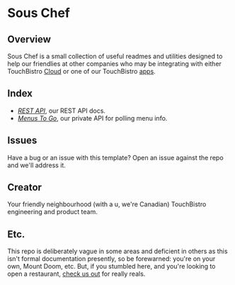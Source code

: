 
# Sous Chef

## Overview

Sous Chef is a small collection of useful readmes and utilities designed to help our friendlies at other companies who may be integrating with either TouchBistro [Cloud](https://cloud.touchbistro.com/) or one of our TouchBistro [apps](https://itunes.apple.com/ca/developer/touchbistro-inc./id436784844).

## Index

* [*REST API*](https://github.com/TouchBistro/sous-chef/blob/master/REST-API.md), our REST API docs.
* [*Menus To Go*](https://github.com/TouchBistro/sous-chef/blob/master/menus-to-go.md), our private API for polling menu info.

## Issues

Have a bug or an issue with this template? Open an issue against the repo and we'll address it.

## Creator

Your friendly neighbourhood (with a u, we're Canadian) TouchBistro engineering and product team.

## Etc.

This repo is deliberately vague in some areas and deficient in others as this isn't formal documentation presently, so be forewarned: you're on your own, Mount Doom, etc. But, if you stumbled here, and you're looking to open a restaurant, [check us out](http://www.touchbistro.com) for really reals.


